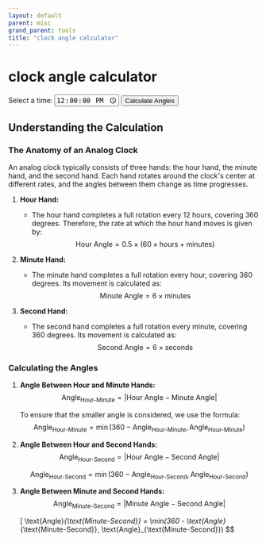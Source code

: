 ```yaml
---
layout: default
parent: misc
grand_parent: tools
title: "clock angle calculator"
---
```


# clock angle calculator

<style>
    #angle-result {
    font-size: 20px;
    margin-top: 20px;
    }

    #clock {
    margin-top: 20px;
    }
</style>

<label for="timeInput">Select a time:</label>
<input type="time" id="timeInput" value="12:00" step="1">
<button onclick="calculateAngles()">Calculate Angles</button>
<div id="angle-result"></div>
<div id="clock"></div>

<script>

function calculateAngles() {
const timeInput = document.getElementById('timeInput');
const angleResult = document.getElementById('angle-result');
const clockDiv = document.getElementById('clock');

const selectedTime = timeInput.value;
const timeArray = selectedTime.split(':');
const hours = parseInt(timeArray[0]);
const minutes = parseInt(timeArray[1]);
const seconds = parseInt(timeArray[2]) || 0; /* Default seconds to 0 if not provided */

const hourAngle = 0.5 * (60 * hours + minutes);
const minuteAngle = 6 * minutes;
const secondAngle = 6 * seconds;

let angleHourMinute = Math.abs(hourAngle - minuteAngle);
angleHourMinute = Math.min(360 - angleHourMinute, angleHourMinute);

let angleHourSecond = Math.abs(hourAngle - secondAngle);
angleHourSecond = Math.min(360 - angleHourSecond, angleHourSecond);

let angleMinuteSecond = Math.abs(minuteAngle - secondAngle);
angleMinuteSecond = Math.min(360 - angleMinuteSecond, angleMinuteSecond);

angleResult.innerHTML = `
Angle between hour and minute needles: ${angleHourMinute} degrees.<br>
Angle between hour and second needles: ${angleHourSecond} degrees.<br>
Angle between minute and second needles: ${angleMinuteSecond} degrees.
`;

drawClock(hours, minutes, seconds, clockDiv);
}

function drawClock(hours, minutes, seconds, container) {
const clockSVG = `
<svg height="200" width="200">
<circle cx="100" cy="100" r="90" stroke="black" stroke-width="4" fill="white" />
${drawNeedle(100, 100, hours * 30, 50, 6, "hour")}
${drawNeedle(100, 100, minutes * 6, 70, 4, "minute")}
${drawNeedle(100, 100, seconds * 6, 80, 2, "second")}
</svg>
`;

container.innerHTML = clockSVG;
}

function drawNeedle(cx, cy, angle, length, width, id) {
const needleX = cx + length * Math.cos((angle - 90) * (Math.PI / 180));
const needleY = cy + length * Math.sin((angle - 90) * (Math.PI / 180));

return `<line id="${id}" x1="${cx}" y1="${cy}" x2="${needleX}" y2="${needleY}" stroke="black" stroke-width="${width}" />`;
}

window.onload = calculateAngles;
</script>


## Understanding the Calculation  

### The Anatomy of an Analog Clock

An analog clock typically consists of three hands: the hour hand, the minute hand, and the second hand. Each hand rotates around the clock's center at different rates, and the angles between them change as time progresses.

1. **Hour Hand:**
   - The hour hand completes a full rotation every 12 hours, covering 360 degrees. Therefore, the rate at which the hour hand moves is given by:
     $$ \text{Hour Angle} = 0.5 \times (60 \times \text{hours} + \text{minutes}) $$

2. **Minute Hand:**
   - The minute hand completes a full rotation every hour, covering 360 degrees. Its movement is calculated as:
     $$ \text{Minute Angle} = 6 \times \text{minutes} $$

3. **Second Hand:**
   - The second hand completes a full rotation every minute, covering 360 degrees. Its movement is calculated as:
     $$ \text{Second Angle} = 6 \times \text{seconds} $$

### Calculating the Angles

1. **Angle Between Hour and Minute Hands:**
   $$ \text{Angle}_{\text{Hour-Minute}} = \lvert \text{Hour Angle} - \text{Minute Angle} \rvert $$

   To ensure that the smaller angle is considered, we use the formula:
   $$ \text{Angle}_{\text{Hour-Minute}} = \min(360 - \text{Angle}_{\text{Hour-Minute}}, \text{Angle}_{\text{Hour-Minute}}) $$

2. **Angle Between Hour and Second Hands:**
   $$ \text{Angle}_{\text{Hour-Second}} = \lvert \text{Hour Angle} - \text{Second Angle} \rvert $$

   $$ \text{Angle}_{\text{Hour-Second}} = \min(360 - \text{Angle}_{\text{Hour-Second}}, \text{Angle}_{\text{Hour-Second}}) $$

3. **Angle Between Minute and Second Hands:**
   $$ \text{Angle}_{\text{Minute-Second}} = \lvert \text{Minute Angle} - \text{Second Angle} \rvert $$

   \[ \text{Angle}_{\text{Minute-Second}} = \min(360 - \text{Angle}_{\text{Minute-Second}}, \text{Angle}_{\text{Minute-Second}}) $$
